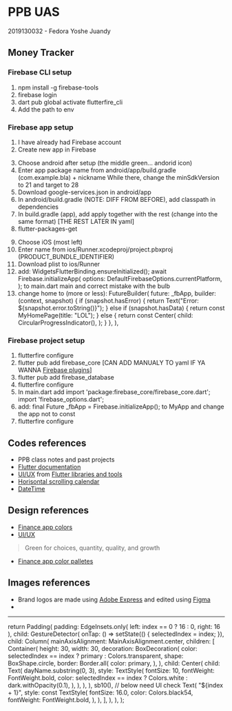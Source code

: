 # PPB UAS

2019130032 - Fedora Yoshe Juandy

## Money Tracker

### Firebase CLI setup

1. npm install -g firebase-tools
2. firebase login
3. dart pub global activate flutterfire_cli
4. Add the path to env
### Firebase app setup

1. I have already had Firebase account
2. Create new app in Firebase

<!-- ANDROID -->
3. Choose android after setup (the middle green... andorid icon)
4. Enter app package name from android/app/build.gradle (com.example.bla) + nickname
While there, change the minSdkVersion to 21 and target to 28
5. Download google-services.json in android/app
6. In android/build.gradle (NOTE: DIFF FROM BEFORE), add classpath in dependencies
7. In build.gradle (app), add apply together with the rest (change into the same format)
[THE REST LATER IN yaml]
8. flutter-packages-get

<!-- iOS -->
9. Choose iOS (most left)
10. Enter name from ios/Runner.xcodeproj/project.pbxproj (PRODUCT_BUNDLE_IDENTIFIER)
11. Download plist to ios/Runner
12. add:
    WidgetsFlutterBinding.ensureInitialized();
    await Firebase.initializeApp(
        options: DefaultFirebaseOptions.currentPlatform,
    );
    to main.dart main and correct mistake with the bulb
13. change home to (more or less):
    FutureBuilder(
        future: _fbApp,
        builder: (context, snapshot) {
          if (snapshot.hasError) {
            return Text("Error:  ${snapshot.error.toString()}");
          } else if (snapshot.hasData) {
            return const MyHomePage(title: "LOL");
          } else {
            return const Center(
              child: CircularProgressIndicator(),
            );
          }
        },
      ),

### Firebase project setup

1. flutterfire configure
2. flutter pub add firebase_core [CAN ADD MANUALY TO yaml IF YA WANNA <a href="https://firebase.google.com/docs/flutter/setup?platform=ios#available-plugins">Firebase plugins</a>]
3. flutter pub add firebase_database
4. flutterfire configure
5. In main.dart add
    import 'package:firebase_core/firebase_core.dart';
    import 'firebase_options.dart';
6. add:
    final Future<FirebaseApp> _fbApp = Firebase.initializeApp();
    to MyApp and change the app not to const
7. flutterfire configure

## Codes references

- PPB class notes and past projects
- <a href="https://docs.flutter.dev/">Flutter documentation</a>
- <a href="https://flutterawesome.com/budget-tracker-app-ui-with-flutter/">UI/UX</a> from <a href="https://flutterawesome.com/">Flutter libraries and tools</a>
- <a href="https://stackoverflow.com/questions/71690214/how-do-construct-a-horizontally-scrollable-calendar-in-my-appbar-with-flutter">Horisontal scrolling calendar</a>
- <a href="https://codingzest.com/firebase-realtime-database-crud-operations-for-flutter-project/">DateTime</a>

## Design references

- <a href="https://uxdesign.cc/3-colors-for-financial-applications-ec75c806e454">Finance app colors</a>
- <a href="https://dribbble.com/tags/expense_tracker">UI/UX</a>

> Green for choices, quantity, quality, and growth

- <a href="https://www.crazyegg.com/blog/color-palettes-financial/">Finance app color palletes</a>
## Images references

- Brand logos are made using <a href="https://express.adobe.com/express-apps/logo-maker">Adobe Express</a> and edited using <a href="https://www.figma.com/">Figma</a>
- 


---

return Padding(
            padding: EdgeInsets.only(
              left: index == 0 ? 16 : 0, right: 16
            ),
            child: GestureDetector(
              onTap: () => setState(() {
                selectedIndex = index;
              }),
              child: Column(
                mainAxisAlignment: MainAxisAlignment.center,
                children: <Widget>[
                  Container(
                    height: 30,
                    width: 30,
                    decoration: BoxDecoration(
                      color: selectedIndex == index ? primary : Colors.transparent,
                      shape: BoxShape.circle,
                      border: Border.all(
                        color: primary,
                      ),
                    ),
                    child: Center(
                      child: Text(
                        dayName.substring(0, 3),
                        style: TextStyle(
                          fontSize: 10,
                          fontWeight: FontWeight.bold,
                          color: selectedIndex == index ? Colors.white : dark.withOpacity(0.1),
                        ),
                      ),
                    ),
                  ),
                  sb10(),
                  // below need UI check
                  Text(
                    "${index + 1}",
                    style: const TextStyle(
                      fontSize: 16.0,
                      color: Colors.black54,
                      fontWeight: FontWeight.bold,
                    ),
                  ),
                ],
              ),
            ),
          );